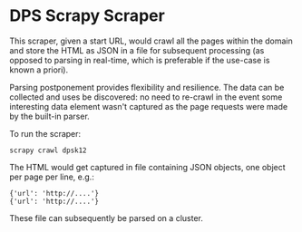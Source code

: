 DPS Scrapy Scraper
==================

This scraper, given a start URL, would crawl all the pages within the domain and store the HTML as JSON in a file for subsequent processing (as opposed to parsing in real-time, which is preferable if the use-case is known a priori).

Parsing postponement provides flexibility and resilience. The data can be collected and uses be discovered: no need to re-crawl in the event some interesting data element wasn't captured as the page requests were made by the built-in parser.

To run the scraper:

    scrapy crawl dpsk12

The HTML would get captured in file containing JSON objects, one object per page per line, e.g.:

    {'url': 'http://....'}
    {'url': 'http://....'}

These file can subsequently be parsed on a cluster.
